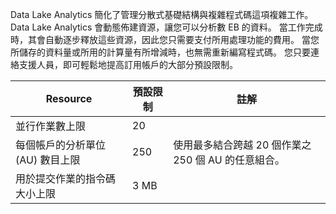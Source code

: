 Data Lake Analytics 簡化了管理分散式基礎結構與複雜程式碼這項複雜工作。 Data Lake Analytics 會動態佈建資源，讓您可以分析數 EB 的資料。 當工作完成時，其會自動逐步釋放這些資源，因此您只需要支付所用處理功能的費用。 當您所儲存的資料量或所用的計算量有所增減時，也無需重新編寫程式碼。 您只要連絡支援人員，即可輕鬆地提高訂用帳戶的大部分預設限制。 

| **Resource** | **預設限制** | **註解** |
| --- | --- | --- |
| 並行作業數上限 |20 | |
| 每個帳戶的分析單位 (AU) 數目上限 |250 | 使用最多結合跨越 20 個作業之 250 個 AU 的任意組合。 |
| 用於提交作業的指令碼大小上限 | 3 MB | |

